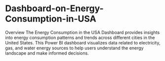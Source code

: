 # Dashboard-on-Energy-Consumption-in-USA
Overview
The Energy Consumption in the USA Dashboard provides insights into energy consumption patterns and trends across different cities in the United States. This Power BI dashboard visualizes data related to electricity, gas, and water energy sources to help users understand the energy landscape and make informed decisions.
